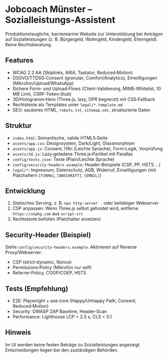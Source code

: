 # Jobcoach Münster – Sozialleistungs‑Assistent

Produktionstaugliche, barrierearme Website zur Unterstützung bei Anträgen auf Sozialleistungen (z. B. Bürgergeld, Wohngeld, Kindergeld, Elterngeld). Keine Rechtsberatung.

## Features
- WCAG 2.2 AA (Skiplinks, ARIA, Tastatur, Reduced‑Motion)
- DSGVO/TTDSG‑Consent (granular; Comfort/Analytics), Einwilligungen (Mikrofon/Upload/WhatsApp)
- Sichere Form‑ und Upload‑Flows (Client‑Validierung, MIME‑Whitelist, 10 MB Limit, CSRF‑Token‑Stub)
- 3D/Hologramm‑Hero (Three.js, lazy, DPR begrenzt) mit CSS‑Fallback
- Rechtstexte als Templates unter `legal/*.template.md`
- SEO: sauberes HTML, `robots.txt`, `sitemap.xml`, strukturierte Daten

## Struktur
- `index.html`: Semantische, valide HTML5‑Seite
- `assets/app.css`: Designsystem, Dark/Light, Glassmorphism
- `assets/app.js`: Consent, I18n (Leichte Sprache), Form‑Logik, Vorprüfung
- `assets/3d.js`: Lazy‑geladene Three.js‑Partikel mit Parallax
- `config/texts.json`: Texte (Plain/Leichte Sprache)
- `config/security-headers.example`: Header‑Beispiele (CSP, PP, HSTS …)
- `legal/*`: Impressum, Datenschutz, AGB, Widerruf, Einwilligungen (mit Platzhaltern `[FIRMA]`, `[ANSCHRIFT]`, `[EMAIL]`)

## Entwicklung
1. Statisches Serving, z. B. `npx http-server .` oder beliebiger Webserver
2. CSP anpassen: Wenn Three.js selbst gehostet wird, entferne `https://unpkg.com` aus `script-src`
3. Rechtstexte befüllen (Platzhalter ersetzen)

## Security‑Header (Beispiel)
Siehe `config/security-headers.example`. Aktivieren auf Reverse Proxy/Webserver:
- CSP (strict‑dynamic, Nonce)
- Permissions‑Policy (Mikrofon nur self)
- Referrer‑Policy, COOP/COEP, HSTS

## Tests (Empfehlung)
- E2E: Playwright + axe‑core (Happy/Unhappy Path, Consent, Reduced‑Motion)
- Security: OWASP ZAP Baseline, Header‑Scan
- Performance: Lighthouse LCP < 2.5 s, CLS < 0.1

## Hinweis
Im UI werden keine festen Beträge zu Sozialleistungen angezeigt. Entscheidungen liegen bei den zuständigen Behörden.
